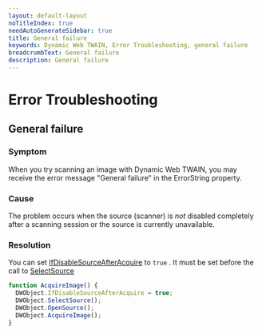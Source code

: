```yaml
---
layout: default-layout
noTitleIndex: true
needAutoGenerateSidebar: true
title: General failure
keywords: Dynamic Web TWAIN, Error Troubleshooting, general failure
breadcrumbText: General failure
description: General failure
---
```


# Error Troubleshooting

## General failure

### Symptom

When you try scanning an image with Dynamic Web TWAIN, you may receive the error message "General failure" in the ErrorString property.

### Cause

The problem occurs when the source (scanner) is _not_ disabled completely after a scanning session or the source is currently unavailable.

### Resolution

You can set [IfDisableSourceAfterAcquire]({{site.info}}api/WebTwain_Acquire.html#ifdisablesourceafteracquire) to `true` . It must be set before the call to [SelectSource]({{site.info}}api/WebTwain_Acquire.html#selectsource)

```javascript
function AcquireImage() {
  DWObject.IfDisableSourceAfterAcquire = true;
  DWObject.SelectSource();
  DWObject.OpenSource();
  DWObject.AcquireImage();
}
```
